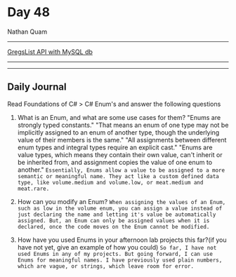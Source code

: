 # Day 48

Nathan Quam

---

[GregsList API with MySQL db](https://github.com/NathanMQuam/C-Sharp-MySQL-GregsList-Api)

---
---

## Daily Journal

Read Foundations of C# > C# Enum's and answer the following questions

1. What is an Enum, and what are some use cases for them?
"Enums are strongly typed constants."
"That means an enum of one type may not be implicitly assigned to an enum of another type, though the underlying value of their members is the same."
"All assignments between different enum types and integral types require an explicit cast."
"Enums are value types, which means they contain their own value, can't inherit or be inherited from, and assignment copies the value of one enum to another."
`Essentially, Enums allow a value to be assigned to a more semantic or meaningful name. They act like a custom defined data type, like volume.medium and volume.low, or meat.medium and meat.rare.`

2. How can you modify an Enum?
`
When assigning the values of an Enum, such as low in the volume enum, you can assign a value instead of just declaring the name and letting it's value be automatically assigned. But, an Enum can only be assigned values when it is declared, once the code moves on the Enum cannot be modified.
`

3. How have you used Enums in your afternoon lab projects this far?(if you have not yet, give an example of how you could)
`
So far, I have not used Enums in any of my projects. But going forward, I can use Enums for meaningful names. I have previously used plain numbers, which are vague, or strings, which leave room for error.
`
